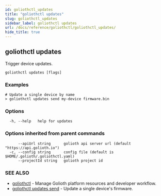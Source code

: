 ```yaml
---
id: goliothctl_updates
title: "goliothctl updates"
slug: goliothctl_updates
sidebar_label: goliothctl updates
url: /docs/reference/goliothctl/goliothctl_updates/
hide_title: true
---
```

## goliothctl updates

Trigger device updates.

```
goliothctl updates [flags]
```

### Examples

```
# Update a single device by name
> goliothctl updates send my-device firmware.bin
```

### Options

```
  -h, --help   help for updates
```

### Options inherited from parent commands

```
      --apiUrl string      golioth api server url (default "https://api.golioth.io")
  -c, --config string      config file (default is $HOME/.golioth/.goliothctl.yaml)
      --projectId string   golioth project id
```

### SEE ALSO

* [goliothctl](/docs/reference/goliothctl/goliothctl/)	 - Manage Golioth platform resources and developer workflow.
* [goliothctl updates send](/docs/reference/goliothctl/goliothctl_updates_send/)	 - Update a single device's firmware.

